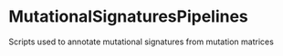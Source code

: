 # MutationalSignaturesPipelines
Scripts used to annotate mutational signatures from mutation matrices
